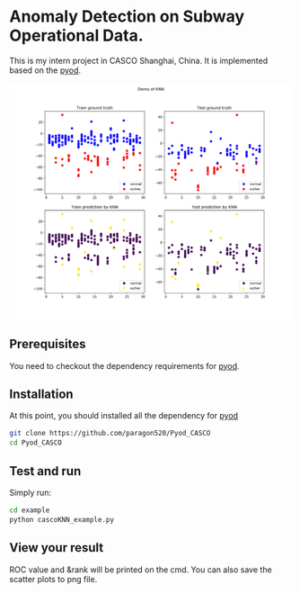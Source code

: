 # Anomaly Detection on Subway Operational Data. 
This is my intern project in CASCO Shanghai, China. It is implemented based on the [pyod].
 
![](/examples/KNN.png)

## Prerequisites
You need to checkout the dependency requirements for [pyod]. 

## Installation 
At this point, you should installed all the dependency for [pyod]
```sh
git clone https://github.com/paragon520/Pyod_CASCO 
cd Pyod_CASCO
``` 

## Test and run  

Simply run: 
```sh
cd example
python cascoKNN_example.py
```

## View your result 
ROC value and &rank will be printed on the cmd.
You can also save the scatter plots to png file.
 

 [pyod]: https://github.com/paragon520/Pyod
